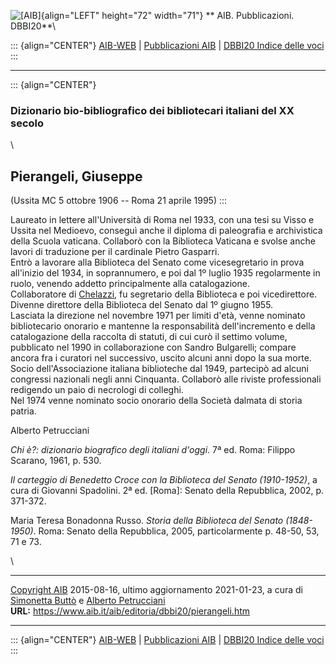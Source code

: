 ![\[AIB\]](/aib/wi/aibv72.gif){align="LEFT" height="72" width="71"}
** AIB. Pubblicazioni. DBBI20**\

::: {align="CENTER"}
[AIB-WEB](/) \| [Pubblicazioni AIB](/pubblicazioni/) \| [DBBI20 Indice
delle voci](dbbi20.htm)
:::

------------------------------------------------------------------------

::: {align="CENTER"}
### Dizionario bio-bibliografico dei bibliotecari italiani del XX secolo

\

## Pierangeli, Giuseppe

(Ussita MC 5 ottobre 1906 -- Roma 21 aprile 1995)
:::

Laureato in lettere all\'Università di Roma nel 1933, con una tesi su
Visso e Ussita nel Medioevo, conseguì anche il diploma di paleografia e
archivistica della Scuola vaticana. Collaborò con la Biblioteca Vaticana
e svolse anche lavori di traduzione per il cardinale Pietro Gasparri.\
Entrò a lavorare alla Biblioteca del Senato come vicesegretario in prova
all\'inizio del 1934, in soprannumero, e poi dal 1º luglio 1935
regolarmente in ruolo, venendo addetto principalmente alla
catalogazione.\
Collaboratore di [Chelazzi](chelazzi.htm), fu segretario della
Biblioteca e poi vicedirettore.\
Divenne direttore della Biblioteca del Senato dal 1º giugno 1955.\
Lasciata la direzione nel novembre 1971 per limiti d\'età, venne
nominato bibliotecario onorario e mantenne la responsabilità
dell\'incremento e della catalogazione della raccolta di statuti, di cui
curò il settimo volume, pubblicato nel 1990 in collaborazione con Sandro
Bulgarelli; compare ancora fra i curatori nel successivo, uscito alcuni
anni dopo la sua morte.\
Socio dell\'Associazione italiana biblioteche dal 1949, partecipò ad
alcuni congressi nazionali negli anni Cinquanta. Collaborò alle riviste
professionali redigendo un paio di necrologi di colleghi.\
Nel 1974 venne nominato socio onorario della Società dalmata di storia
patria.

Alberto Petrucciani

*Chi è?: dizionario biografico degli italiani d\'oggi*. 7ª ed. Roma:
Filippo Scarano, 1961, p. 530.

*Il carteggio di Benedetto Croce con la Biblioteca del Senato
(1910-1952)*, a cura di Giovanni Spadolini. 2ª ed. \[Roma\]: Senato
della Repubblica, 2002, p. 371-372.

Maria Teresa Bonadonna Russo. *Storia della Biblioteca del Senato
(1848-1950)*. Roma: Senato della Repubblica, 2005, particolarmente p.
48-50, 53, 71 e 73.

\

------------------------------------------------------------------------

[Copyright AIB](/su-questo-sito/dichiarazione-di-copyright-aib-web/)
2015-08-16, ultimo aggiornamento 2021-01-23, a cura di [Simonetta
Buttò](/aib/redazione3.htm) e [Alberto
Petrucciani](/su-questo-sito/redazione-aib-web/)\
**URL:** https://www.aib.it/aib/editoria/dbbi20/pierangeli.htm

------------------------------------------------------------------------

::: {align="CENTER"}
[AIB-WEB](/) \| [Pubblicazioni AIB](/pubblicazioni/) \| [DBBI20 Indice
delle voci](dbbi20.htm)
:::
